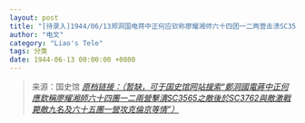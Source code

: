 ```yaml
---
layout: post
title: "[待录入]1944/06/13郑洞国电蒋中正何应钦称廖耀湘师六十四团一二两营击溃SC3565之敌后於SC3762与敌激战毙敌九名及六十五团一营攻克伦京等情"
author: "电文"
category: "Liao's Tele"
tags: 分类
date: 1944-06-13 00:00:00 +0800
---
```

> 来源：国史馆 [*原档链接：（暂缺，可于国史馆网站搜索“鄭洞國電蔣中正何應欽稱廖耀湘師六十四團一二兩營擊潰SC3565之敵後於SC3762與敵激戰斃敵九名及六十五團一營攻克倫京等情”）*]()
